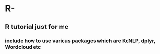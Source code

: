 # R-
## R tutorial just for me
### include how to use various packages which are KoNLP, dplyr, Wordcloud etc
